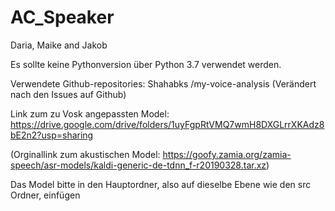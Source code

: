 # AC_Speaker
Daria, Maike and Jakob
 
Es sollte keine Pythonversion über Python 3.7 verwendet werden. 

Verwendete Github-repositories:
 Shahabks /my-voice-analysis   (Verändert nach den Issues auf Github)
 
Link zum zu Vosk angepassten Model: https://drive.google.com/drive/folders/1uyFgpRtVMQ7wmH8DXGLrrXKAdz8bE2n2?usp=sharing

(Orginallink zum akustischen Model: https://goofy.zamia.org/zamia-speech/asr-models/kaldi-generic-de-tdnn_f-r20190328.tar.xz)


Das Model bitte in den Hauptordner, also auf dieselbe Ebene wie den src Ordner, einfügen
